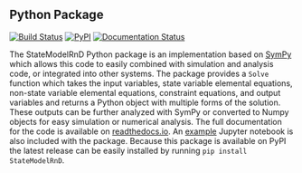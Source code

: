 ## Python Package

[![Build Status](https://travis-ci.org/CameronDevine/StateModelRnD.svg?branch=master)](https://travis-ci.org/CameronDevine/StateModelRnD)
[![PyPI](https://img.shields.io/pypi/v/StateModelRnD.svg)](https://pypi.org/project/StateModelRnD/)
[![Documentation Status](https://readthedocs.org/projects/statemodelrnd/badge/?version=latest)](https://statemodelrnd.readthedocs.io/en/latest/?badge=latest)

The StateModelRnD Python package is an implementation based on [SymPy](http://www.sympy.org) which allows this code to easily combined with simulation and analysis code, or integrated into other systems.
The package provides a `Solve` function which takes the input variables, state variable elemental equations, non-state variable elemental equations, constraint equations, and output variables and returns a Python object with multiple forms of the solution.
These outputs can be further analyzed with SymPy or converted to Numpy objects for easy simulation or numerical analysis.
The full documentation for the code is available on [readthedocs.io](https://statemodelrnd.readthedocs.io/en/latest/).
An [example](https://github.com/CameronDevine/StateModelRnD/blob/master/python/Example.ipynb) Jupyter notebook is also included with the package.
Because this package is available on PyPI the latest release can be easily installed by running `pip install StateModelRnD`.
